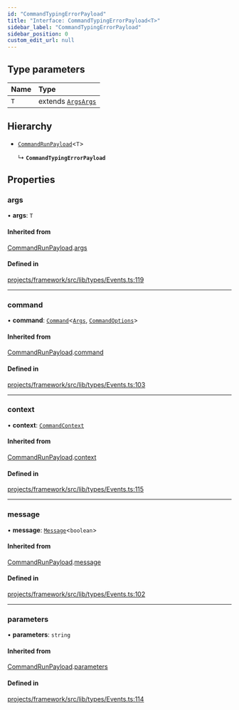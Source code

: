```yaml
---
id: "CommandTypingErrorPayload"
title: "Interface: CommandTypingErrorPayload<T>"
sidebar_label: "CommandTypingErrorPayload"
sidebar_position: 0
custom_edit_url: null
---
```


## Type parameters

| Name | Type |
| :------ | :------ |
| `T` | extends [`Args`](../classes/Args)[`Args`](../classes/Args) |

## Hierarchy

- [`CommandRunPayload`](CommandRunPayload)<`T`\>

  ↳ **`CommandTypingErrorPayload`**

## Properties

### args

• **args**: `T`

#### Inherited from

[CommandRunPayload](CommandRunPayload).[args](CommandRunPayload#args)

#### Defined in

[projects/framework/src/lib/types/Events.ts:119](https://github.com/sapphiredev/framework/blob/5a4898f6/src/lib/types/Events.ts#L119)

___

### command

• **command**: [`Command`](../classes/Command)<[`Args`](../classes/Args), [`CommandOptions`](CommandOptions)\>

#### Inherited from

[CommandRunPayload](CommandRunPayload).[command](CommandRunPayload#command)

#### Defined in

[projects/framework/src/lib/types/Events.ts:103](https://github.com/sapphiredev/framework/blob/5a4898f6/src/lib/types/Events.ts#L103)

___

### context

• **context**: [`CommandContext`](CommandContext)

#### Inherited from

[CommandRunPayload](CommandRunPayload).[context](CommandRunPayload#context)

#### Defined in

[projects/framework/src/lib/types/Events.ts:115](https://github.com/sapphiredev/framework/blob/5a4898f6/src/lib/types/Events.ts#L115)

___

### message

• **message**: [`Message`](https://discord.js.org/#/docs/main/stable/class/Message)<`boolean`\>

#### Inherited from

[CommandRunPayload](CommandRunPayload).[message](CommandRunPayload#message)

#### Defined in

[projects/framework/src/lib/types/Events.ts:102](https://github.com/sapphiredev/framework/blob/5a4898f6/src/lib/types/Events.ts#L102)

___

### parameters

• **parameters**: `string`

#### Inherited from

[CommandRunPayload](CommandRunPayload).[parameters](CommandRunPayload#parameters)

#### Defined in

[projects/framework/src/lib/types/Events.ts:114](https://github.com/sapphiredev/framework/blob/5a4898f6/src/lib/types/Events.ts#L114)
